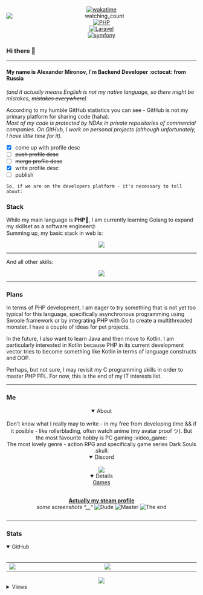 <div align="center" style="display: flex; flex-flow: column wrap;">
  <a href="https://wakatime.com/@Aneterial"><img src="https://wakatime.com/badge/user/9d0b5d61-8260-442f-bfb2-9659e81a5b27.svg" alt="wakatime"></a>
  <img src="https://komarev.com/ghpvc/?username=aneterial&color=ff69b4&abbreviated=true" alt="watching_count">
 <a href="https://www.php.net/"><img src="https://img.shields.io/badge/php-7.4+-7a86b8?style=flat&logo=php" alt="PHP"></a>
 <a href="https://laravel.com/"><img src="https://img.shields.io/badge/laravel-8+-f9332b?style=flat&logo=laravel" alt="Laravel"></a>
 <a href="hhttps://symfony.com/"><img src="https://img.shields.io/badge/symfony-6%2B-blue?style=flat&logo=symfony" alt="symfony"></a>
</div>

### Hi there 👋
___
#### My name is Alexander Mironov, I'm **Backend Developer** :octocat: from Russia 
*(and it actually means English is not my native language, so there might be mistakes, ~~mistakes everywhere~~)*

According to my humble GitHub statistics you can see - GitHub is not my primary platform for sharing code (haha).\
*Most of my code is protected by NDAs in private repositories of commercial companies. On GitHub, I work on personal projects (although unfortunately, I have little time for it).*

- [x] come up with profile desc
- [ ] ~~push profile desc~~
- [ ] ~~merge profile desc~~
- [x] write profile desc
- [ ] publish

`So, if we are on the developers platform - it's necessary to tell about:`
### Stack
While my main language is **PHP**:rocket:, I am currently learning Golang to expand my skillset as a software engineer🤓\
Summing up, my basic stack in web is:
<p align="center">
    <img src="https://skillicons.dev/icons?i=php,laravel,symfony,go,postgres,redis,rabbitmq,graphql,docker&theme=dark" />
</p>

___
And all other skills:
<p align="center">
    <img src="https://skillicons.dev/icons?i=git,mysql,grafana,kafka,elasticsearch,kubernetes,arch,ubuntu,bash,vscode,discord,github,gitlab,postman&theme=dark" />
</p>
 
 ___
### Plans
In terms of PHP development, I am eager to try something that is not yet too typical for this language, specifically asynchronous programming using Swoole framework or by integrating PHP with Go to create a multithreaded monster. I have a couple of ideas for pet projects.

In the future, I also want to learn Java and then move to Kotlin. I am particularly interested in Kotlin because PHP in its current development vector tries to become something like Kotlin in terms of language constructs and OOP.

Perhaps, but not sure, I may revisit my C programming skills in order to master PHP FFI.. For now, this is the end of my IT interests list.

___
### Me
<div align="center" style="display: flex; flex-flow: column wrap;">
<details open>
<summary>About</summary><br>
Don't know what I really may to write - in my free from developing time && if it posible - like rollerblading, often watch anime (my avatar proof ツ). But the most favourite hobby is PC gaming :video_game: <br>
The most lovely genre - action RPG and specifically game series Dark Souls :skull:
</details>
</div> 
 

<div align="center" style="display: flex; flex-flow: column wrap;">
<details open>
<summary>Discord</summary><br>
 <a align="center" href="https://discord.com/users/259580607699353602">
  <img align="center" src="https://lanyard-profile-readme.vercel.app/api/259580607699353602?theme=dark&animated=true&hideDiscrim=true&borderRadius=30px"
 </a>
</details>
</div> 

<div align="center" style="display: flex; flex-flow: column wrap;">
<details open>
<summary>Games</summary><br>
 
**Actually my [steam profile](https://steamcommunity.com/id/aneterial/)**\
*some screenshots ^__^*
![Dude](https://steamuserimages-a.akamaihd.net/ugc/916925154148662862/4C7EFD0997027DABAD7D50E0DE80393EFB5FD9E1/?imw=5000&imh=5000&ima=fit&impolicy=Letterbox&imcolor=%23000000&letterbox=false "Dude")
![Master](https://steamuserimages-a.akamaihd.net/ugc/859486570398579345/0F050E54203C1EDB29BAD3359E0E7093FB36D2ED/?imw=5000&imh=5000&ima=fit&impolicy=Letterbox&imcolor=%23000000&letterbox=false "Master")
![The end](https://steamuserimages-a.akamaihd.net/ugc/859485728044325256/45DE87361E02A03FAEDE567255237F625218D4F1/?imw=5000&imh=5000&ima=fit&impolicy=Letterbox&imcolor=%23000000&letterbox=false "The end")
</details>
</div> 

___
### Stats
<details open>
<summary>GitHub</summary><br>
 <table align="center">
	<tr>
		<td width="1200px">
        <img align="center" src="https://github-readme-stats.vercel.app/api?username=aneterial&theme=omni&show_icons=true&bg_color=0D1117&hide_border=true&count_private=true" draggable="false">
		</td>
		<td width="1200px">
        <img align="center" src="https://github-readme-stats.vercel.app/api/top-langs/?username=aneterial&theme=omni&layout=compact&bg_color=0D1117&hide_border=true" draggable="false">
		</td>
	</tr>
</table>
 <div align="center" style="display: flex; flex-flow: column wrap;">
 <a href="http://www.github.com/aneterial"><img src="https://github-readme-streak-stats.herokuapp.com/?user=aneterial&stroke=ffffff&background=0D1117&ring=ff69b4&fire=ff69b4&currStreakNum=ffffff&currStreakLabel=ff69b4&sideNums=ffffff&sideLabels=ffffff&dates=ffffff&hide_border=true" /></a>
</div> 
</details>

<details>
<summary>Views</summary><br>
<a href="https://u8views.com/github/aneterial"><img src="https://u8views.com/api/v1/github/profiles/83873886/views/day-week-month-total-count.svg" hidden></a>
</details>

